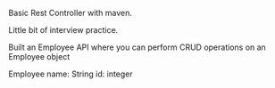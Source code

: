 Basic Rest Controller with maven. 

Little bit of interview practice. 

Built an Employee API where you can perform CRUD operations on an Employee object

Employee
	name: String 
	id: integer